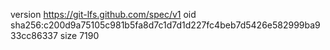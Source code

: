 version https://git-lfs.github.com/spec/v1
oid sha256:c200d9a75105c981b5fa8d7c1d7d1d227fc4beb7d5426e582999ba933cc86337
size 7190
